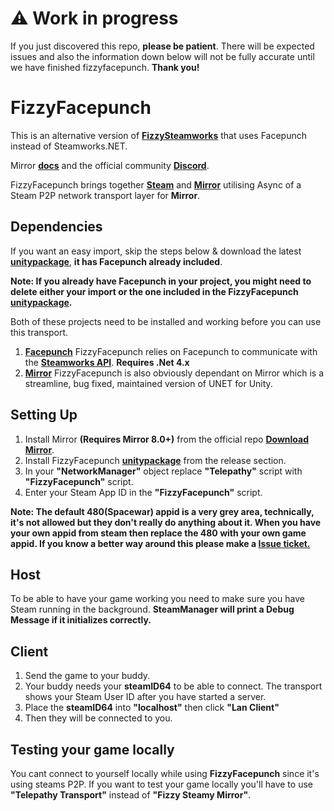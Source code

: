 # ⚠️ Work in progress
If you just discovered this repo, **please be patient**. There will be expected issues and also the information down below will not be fully accurate until we have finished fizzyfacepunch. **Thank you!**

# FizzyFacepunch

This is an alternative version of **[FizzySteamworks](https://github.com/Chykary/FizzySteamworks)** that uses Facepunch instead of Steamworks.NET.

Mirror **[docs](https://mirror-networking.com/docs/Transports/Fizzy.html)** and the official community **[Discord](https://discord.gg/N9QVxbM)**.

FizzyFacepunch brings together **[Steam](https://store.steampowered.com)** and **[Mirror](https://github.com/vis2k/Mirror)** utilising Async of a Steam P2P network transport layer for **Mirror**.

## Dependencies
If you want an easy import, skip the steps below & download the latest **[unitypackage](https://github.com/Chykary/FizzyFacepunch/releases)**, **it has Facepunch already included**.

**Note: If you already have Facepunch in your project, you might need to delete either your import or the one included in the FizzyFacepunch [unitypackage](https://github.com/Chykary/FizzyFacepunch/releases).**

Both of these projects need to be installed and working before you can use this transport.
1. **[Facepunch](https://github.com/Facepunch/Facepunch.Steamworks)** FizzyFacepunch relies on Facepunch to communicate with the **[Steamworks API](https://partner.steamgames.com/doc/sdk)**. **Requires .Net 4.x**  
2. **[Mirror](https://github.com/vis2k/Mirror)** FizzyFacepunch is also obviously dependant on Mirror which is a streamline, bug fixed, maintained version of UNET for Unity.

## Setting Up

1. Install Mirror **(Requires Mirror 8.0+)** from the official repo **[Download Mirror](https://github.com/vis2k/Mirror/releases)**.
2. Install FizzyFacepunch **[unitypackage](https://github.com/Chykary/FizzyFacepunch/releases)** from the release section.
3. In your **"NetworkManager"** object replace **"Telepathy"** script with **"FizzyFacepunch"** script.
4. Enter your Steam App ID in the **"FizzyFacepunch"** script.

**Note: The  default 480(Spacewar) appid is a very grey area, technically, it's not allowed but they don't really do anything about it. When you have your own appid from steam then replace the 480 with your own game appid.
If you know a better way around this please make a [Issue ticket.](https://github.com/Chykary/FizzyFacepunch/issues)**

## Host
To be able to have your game working you need to make sure you have Steam running in the background. **SteamManager will print a Debug Message if it initializes correctly.**

## Client
1. Send the game to your buddy.
2. Your buddy needs your **steamID64** to be able to connect. The transport shows your Steam User ID after you have started a server.
3. Place the **steamID64** into **"localhost"** then click **"Lan Client"**
5. Then they will be connected to you.

## Testing your game locally
You cant connect to yourself locally while using **FizzyFacepunch** since it's using steams P2P. If you want to test your game locally you'll have to use **"Telepathy Transport"** instead of **"Fizzy Steamy Mirror"**.
